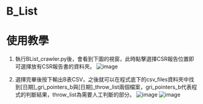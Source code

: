 # B_List
# 使用教學
1. 執行BList_crawler.py後，會看到下圖的視窗，此時點擊選擇CSR報告位置即可選擇放有CSR報告書的資料夾。
![image](https://github.com/CSRoneNCCU/B_List/assets/93423629/5fe20d2a-d73e-435b-a06d-2877ebc53f6c)

2. 選擇完畢後按下輸出B表CSV，之後就可以在程式底下的csv_files資料夾中找到[日期]_gri_pointers_b與[日期]_throw_list兩個檔案，gri_pointers_b代表程式的判斷結果，throw_list為需要人工判斷的部分。
![image](https://github.com/CSRoneNCCU/B_List/assets/93423629/ba27d8b2-ca1e-44ea-a68d-c8046157eaac)
![image](https://github.com/CSRoneNCCU/B_List/assets/93423629/7be95313-3485-4839-bdb0-9da4df67f97c)


